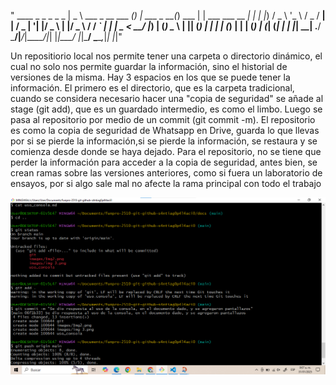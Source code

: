 " ____                      _ _             _         _                 _ 
|  _ \ ___ _ __   ___  ___(_) |_ ___  _ __(_) ___   | | ___   ___ __ _| |
| |_) / _ \ '_ \ / _ \/ __| | __/ _ \| '__| |/ _ \  | |/ _ \ / __/ _` | |
|  _ <  __/ |_) | (_) \__ \ | || (_) | |  | | (_) | | | (_) | (_| (_| | |
|_| \_\___| .__/ \___/|___/_|\__\___/|_|  |_|\___/  |_|\___/ \___\__,_|_|
          |_|"

Un repositiorio local nos permite tener una carpeta o directorio dinámico, el cual no solo nos permite guardar la información, sino el historial de versiones de la misma. Hay 3 espacios en los que se puede tener la información. El primero es el directorio, que es la carpeta tradicional, cuando se considera necesario hacer una "copia de seguridad" se añade al stage (git add), que es un guardado intermedio, es como el limbo. Luego se pasa al repositorio por medio de un commit (git commit -m). El repositorio es como la copia de seguridad de Whatsapp en Drive, guarda lo que llevas por si se pierde la información,si se pierde la información, se restaura y se comienza desde donde se haya dejado. Para el repositorio, no se tiene que perder la información para acceder a la copia de seguridad, antes bien, se crean ramas sobre las versiones anteriores, como si fuera un laboratorio de ensayos, por si algo sale mal no afecte la rama principal con todo el trabajo



![Image](../images/img4.png)
